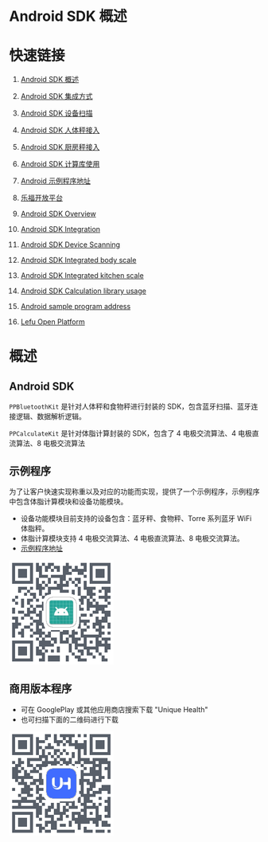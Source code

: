 # Android SDK 概述

# 快速链接

1. [Android SDK 概述](https://xinzhiyun.feishu.cn/docx/SbKCdKZhJobiNYxQLEdc7XgUnYc)
2. [Android SDK 集成方式](https://xinzhiyun.feishu.cn/docx/OD4rdSlWrobDIZxn0CBcD68bn1c)
3. [ Android SDK 设备扫描](https://xinzhiyun.feishu.cn/docx/SE2GdDxg1odTT5xgSbscB0F7nv7)
4. [Android SDK 人体秤接入](https://xinzhiyun.feishu.cn/docx/HGrqdpGqioulIhxhsbwcmlLkn7g)
5. [Android SDK 厨房秤接入](https://xinzhiyun.feishu.cn/docx/ILwQdEPoCozXSDxAQufcvOffn4f)
6. [Android SDK 计算库使用](https://xinzhiyun.feishu.cn/docx/L0UxdNKFPorB77xBjnmcqijtnVb)
7. [Android 示例程序地址](https://github.com/LefuHengqi/BluetoothKit-AndroidDemo)
8. [乐福开放平台](https://uniquehealth.lefuenergy.com/unique-open-web/#/home)

1. [Android SDK Overview](https://xinzhiyun.feishu.cn/docx/M6g2d4WAMoPCErxsUZAckymRnbd)
2. [Android SDK Integration](https://xinzhiyun.feishu.cn/docx/Lw0idhnjYoqZsqxtxvfcGuS8nac)
3. [Android SDK Device Scanning](https://xinzhiyun.feishu.cn/docx/MOkZdHf0fo4S4YxqWjycaXJPnXf)
4. [Android SDK Integrated body scale](https://xinzhiyun.feishu.cn/docx/Im7CdLR14oQ74vxBUZpcEpRrndB)
5. [Android SDK Integrated kitchen scale](https://xinzhiyun.feishu.cn/docx/VB3pd6xO1oPXbexoof8cSsEGnAh)
6. [Android SDK Calculation library usage](https://xinzhiyun.feishu.cn/docx/HxxTdPd24oDWjyx4QfHccZUVnbd)
7. [Android sample program address](https://github.com/LefuHengqi/BluetoothKit-AndroidDemo)
8. [Lefu Open Platform](https://uniquehealth.lefuenergy.com/unique-open-web/#/home)

# 概述

## Android SDK

`PPBluetoothKit` 是针对人体秤和食物秤进行封装的 SDK，包含蓝牙扫描、蓝牙连接逻辑、数据解析逻辑。

`PPCalculateKit` 是针对体脂计算封装的 SDK，包含了 4 电极交流算法、4 电极直流算法、8 电极交流算法

## 示例程序

为了让客户快速实现称重以及对应的功能而实现，提供了一个示例程序，示例程序中包含体脂计算模块和设备功能模块。

- 设备功能模块目前支持的设备包含：蓝牙秤、食物秤、Torre 系列蓝牙 WiFi 体脂秤。
- 体脂计算模块支持 4 电极交流算法、4 电极直流算法、8 电极交流算法。
- [示例程序地址](https://github.com/LefuHengqi/BluetoothKit-AndroidDemo)

![](static/MNHQbYu2goFMxbxY7x0c4LCCnCV.png)

## 商用版本程序

- 可在 GooglePlay 或其他应用商店搜索下载 "Unique Health"
- 也可扫描下面的二维码进行下载

![](static/WvSLbw5S6oYGDuxHTTUcU8r3nYg.png)
